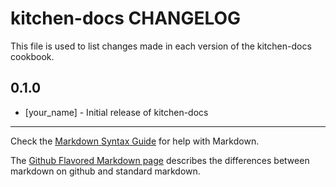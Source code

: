 kitchen-docs CHANGELOG
======================

This file is used to list changes made in each version of the kitchen-docs cookbook.

0.1.0
-----
- [your_name] - Initial release of kitchen-docs

- - -
Check the [Markdown Syntax Guide](http://daringfireball.net/projects/markdown/syntax) for help with Markdown.

The [Github Flavored Markdown page](http://github.github.com/github-flavored-markdown/) describes the differences between markdown on github and standard markdown.

